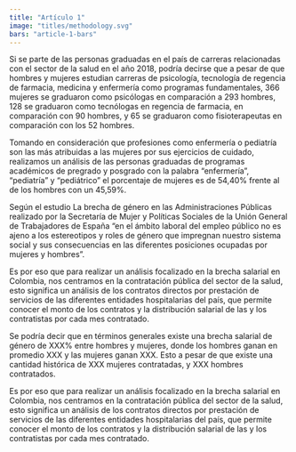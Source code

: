 ```yaml
---
title: "Artículo 1"
image: "titles/methodology.svg"
bars: "article-1-bars"
---
```


Si se parte de las personas graduadas en el país de carreras relacionadas con el
sector de la salud en el año 2018, podría decirse que a pesar de que hombres y mujeres
estudian carreras de psicología, tecnología de regencia de farmacia, medicina y enfermería
como programas fundamentales, 366 mujeres se graduaron como psicólogas en comparación
a 293 hombres, 128 se graduaron como tecnólogas en regencia de farmacia, en comparación
con 90 hombres, y 65 se graduaron como fisioterapeutas en comparación con los 52 hombres.

Tomando en consideración que profesiones como enfermería o pediatría son las más
atribuidas a las mujeres por sus ejercicios de cuidado, realizamos un análisis de las personas
graduadas de programas académicos de pregrado y posgrado con la palabra “enfermería”,
“pediatría” y “pediátrico” el porcentaje de mujeres es de 54,40% frente al de los hombres con
un 45,59%.

Según el estudio La brecha de género en las Administraciones Públicas realizado por la
Secretaría de Mujer y Políticas Sociales de la Unión General de Trabajadores de España “en el
ámbito laboral del empleo público no es ajeno a los estereotipos y roles de género que
impregnan nuestro sistema social y sus consecuencias en las diferentes posiciones ocupadas
por mujeres y hombres”.

Es por eso que para realizar un análisis focalizado en la brecha salarial en Colombia, nos
centramos en la contratación pública del sector de la salud, esto significa un análisis de los
contratos directos por prestación de servicios de las diferentes entidades hospitalarias del
país, que permite conocer el monto de los contratos y la distribución salarial de las y los
contratistas por cada mes contratado.

Se podría decir que en términos generales existe una brecha salarial de género de XXX% entre
hombres y mujeres, donde los hombres ganan en promedio XXX y las mujeres ganan XXX.
Esto a pesar de que existe una cantidad histórica de XXX mujeres contratadas, y XXX hombres
contratados.

Es por eso que para realizar un análisis focalizado en la brecha salarial en Colombia, nos
centramos en la contratación pública del sector de la salud, esto significa un análisis de los
contratos directos por prestación de servicios de las diferentes entidades hospitalarias del
país, que permite conocer el monto de los contratos y la distribución salarial de las y los
contratistas por cada mes contratado.